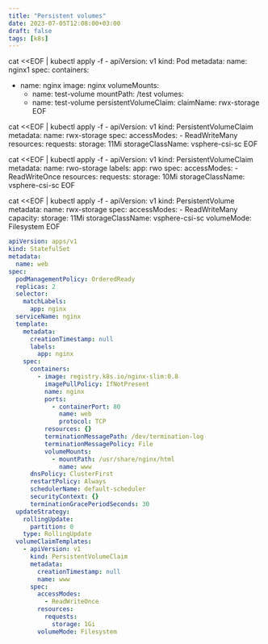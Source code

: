```yaml
---
title: "Persistent volumes"
date: 2023-07-05T12:08:00+03:00
draft: false
tags: [k8s]
---
```

cat <<EOF | kubectl apply -f -
apiVersion: v1
kind: Pod
metadata:
  name: nginx1
spec:
  containers:
  - name: nginx
    image: nginx
    volumeMounts:
    - name: test-volume
      mountPath: /test
  volumes:
    - name: test-volume
      persistentVolumeClaim:
        claimName: rwx-storage
EOF

cat <<EOF | kubectl apply -f -
apiVersion: v1
kind: PersistentVolumeClaim
metadata:
  name: rwx-storage
spec:
  accessModes:
    - ReadWriteMany
  resources:
    requests:
      storage: 11Mi
  storageClassName: vsphere-csi-sc
EOF

cat <<EOF | kubectl apply -f -
apiVersion: v1
kind: PersistentVolumeClaim
metadata:
  name: rwo-storage
  labels:
    app: rwo
spec:
  accessModes:
    - ReadWriteOnce
  resources:
    requests:
      storage: 10Mi
  storageClassName: vsphere-csi-sc
EOF

cat <<EOF | kubectl apply -f -
apiVersion: v1
kind: PersistentVolume
metadata:
  name: rwx-storage
spec:
  accessModes:
    - ReadWriteMany
  capacity:
    storage: 11Mi
  storageClassName: vsphere-csi-sc
  volumeMode: Filesystem
EOF

```yml
apiVersion: apps/v1
kind: StatefulSet
metadata:
  name: web
spec:
  podManagementPolicy: OrderedReady
  replicas: 2
  selector:
    matchLabels:
      app: nginx
  serviceName: nginx
  template:
    metadata:
      creationTimestamp: null
      labels:
        app: nginx
    spec:
      containers:
        - image: registry.k8s.io/nginx-slim:0.8
          imagePullPolicy: IfNotPresent
          name: nginx
          ports:
            - containerPort: 80
              name: web
              protocol: TCP
          resources: {}
          terminationMessagePath: /dev/termination-log
          terminationMessagePolicy: File
          volumeMounts:
            - mountPath: /usr/share/nginx/html
              name: www
      dnsPolicy: ClusterFirst
      restartPolicy: Always
      schedulerName: default-scheduler
      securityContext: {}
      terminationGracePeriodSeconds: 30
  updateStrategy:
    rollingUpdate:
      partition: 0
    type: RollingUpdate
  volumeClaimTemplates:
    - apiVersion: v1
      kind: PersistentVolumeClaim
      metadata:
        creationTimestamp: null
        name: www
      spec:
        accessModes:
          - ReadWriteOnce
        resources:
          requests:
            storage: 1Gi
        volumeMode: Filesystem
```
